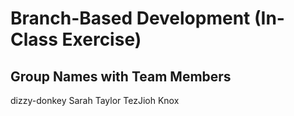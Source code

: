# Branch-Based Development (In-Class Exercise)

## Group Names with Team Members
dizzy-donkey 
Sarah Taylor
TezJioh Knox
